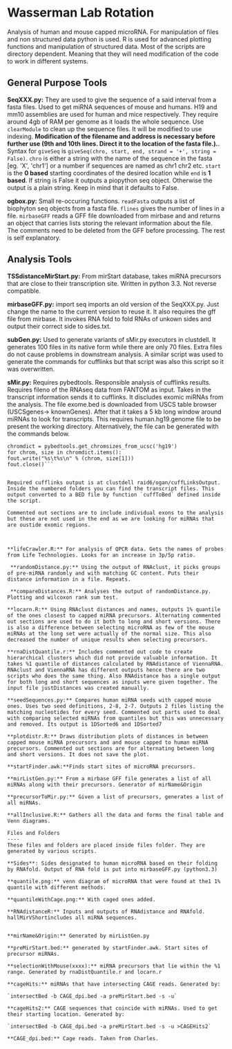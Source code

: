 Wasserman Lab Rotation
=====================
Analysis of human and mouse capped microRNA. For manipulation of files and non structured data python is used. R is used for advanced plotting functions and manipulation of structured data. Most of the scripts are directory dependent. Meaning that they will need modification of the code to work in different systems.

General Purpose Tools
--------------------
**SeqXXX.py:** They are used to give the sequence of a said interval from a fasta files. Used to get miRNA sequences of mouse and humans. H19 and mm10 assemblies are used for human and mice respectively. They require around 4gb of RAM per genome as it loads the whole sequence. Use `clearModule` to clean up the sequence files. It will be modified to use indexing. **Modification of the filename and address is necessary before further use (9th and 10th lines. Direct it to the location of the fasta file.).**. Syntax for `giveSeq` is `giveSeq(chro, start, end, strand = '+', string = False)`. `chro` is either a string with the name of the sequence in the fasta [eg. 'X', 'chr1'] or a number if sequences are named as chr1 chr2 etc. `start` is the **0 based** starting coordinates of the desired location while `end` is **1 based**. If string is False it outputs a piopython seq object. Otherwise the output is a plain string. Keep in mind that it defaults to False.


**ogbox.py:** Small re-occuring functions. `readFasta` outputs a list of biophyton seq objects from a fasta file. `flines` gives the number of lines in a file. `mirbaseGFF` reads a GFF file downloaded from mirbase and and returns an object that carries lists storing the relevant information about the file. The comments need to be deleted from the GFF before processing. The rest is self explanatory.

Analysis Tools
--------------
**TSSdistanceMirStart.py:** From mirStart database, takes miRNA precursors that are close to their transcription site. Written in python 3.3. Not reverse compatible.

**mirbaseGFF.py:** import seq imports an old version of the SeqXXX.py. Just change the name to the current version to reuse it. It also requires the gff file from mirbase. It invokes RNA fold to fold RNAs of unkown sides and output their correct side to sides.txt.

**subGen.py:** Used to generate variants of sMir.py executors in clustdell. It generates 100 files in its native form while there are only 70 files. Extra files do not cause problems in downstream analysis. A similar script was used to generate the commands for cufflinks but that script was also this script so it was overwritten.

**sMir.py:** Requires pybedtools. Responsible analysis of cufflinks results. Requires fileno of the RNAseq data from FANTOM as input. Takes in the transcript information sends it to cufflinks. It discludes exomic miRNAs from the analysis. The file exome.bed is downloaded from USCS table browser (USCSgenes-> knownGenes). After that it takes a 5 kb long window around miRNAs to look for transcripts. This requires human.hg19.genome file to be present the working directory. Alternatively, the file can be generated with the commands below.


```fout = open('human.hg19.genome','w')
chromdict = pybedtools.get_chromsizes_from_ucsc('hg19')
for chrom, size in chromdict.items():
fout.write("%s\t%s\n" % (chrom, size[1]))
fout.close()```


Required cufflinks output is at clustdell raid6/ogan/cuffLinksOutput. Inside the numbered folders you can find the transcript files. This output converted to a BED file by function `cuffToBed` defined inside the script.

Commented out sections are to include individual exons to the analysis but these are not used in the end as we are looking for miRNAs that are oustide exomic regions. 



**lifeCrawler.R:** For analysis of QPCR data. Gets the names of probes from Life Technologies. Looks for an increase in 3p/5p ratio.
 
 **randomDistance.py:** Using the output of RNAclust, it picks groups of pre-miRNA randomly and with matching GC content. Puts their distance information in a file. Repeats.
 
 **compareDistances.R:** Analyses the output of randomDistance.py. Plotting and wilcoxon rank sum test.
 
**locarn.R:** Using RNAclust distances and names, outputs 1% quantile of the ones closest to capped miRNA precursors. Alternating commented out sections are used to do it both to long and short versions. There is also a difference between selecting microRNA as few of the mouse miRNAs at the long set were actually of the normal size. This also decreased the number of unique results when selecting precursors.

**rnaDistQuantile.r:** Includes commented out code to create hierarchical clusters which did not provide valuable information. It takes %1 quantile of distances calculated by RNAdistance of ViennaRNA. RNAclust and ViennaRNA has different outputs hence there are two scripts who does the same thing. Also RNAdistance has a single output for both long and short sequences as inputs were given together. The input file justDistances was created manually.

**seedSequences.py:** Compares human miRNA seeds with capped mouse ones. Uses two seed definitions, 2-8, 2-7. Outputs 2 files listing the matching nucleotides for every seed. Commented out parts used to deal with comparing selected miRNAs from quantiles but this was unnecessary and removed. Its output is 1DSorted6 and 1DSorted7

**plotdistr.R:** Draws distribution plots of distances in between capped mouse miRNA precursors and and mouse capped to human miRNA precursors. Commented out sections are for alternating between long and short versions. It does not save the plot.

**startFinder.awk:**Finds start sites of microRNA precursors.

**mirListGen.py:** From a mirbase GFF file generates a list of all miRNAs along with their precursors. Generator of mirName&Origin

**precursorToMir.py:** Given a list of precursors, generates a list of all miRNAs.

**allInclusive.R:** Gathers all the data and forms the final table and Venn diagrams.

Files and Folders
----
These files and folders are placed inside files folder. They are generated by various scripts.

**Sides**: Sides designated to human microRNA based on their folding by RNAfold. Output of RNA fold is put into mirbaseGFF.py (python3.3)

**quantile.png:** venn diagram of microRNA that were found at the1 1% quantile with different methods. 

**quantileWithCage.png:** With caged ones added.

**RNAdistanceR:** Inputs and outputs of RNAdistance and RNAfold. hallMirVShortincludes all miRNA sequences.  


**mirName&Origin:** Generated by mirListGen.py

**preMirStart.bed:** generated by startFinder.awk. Start sites of precursor miRNAs. 

**selectionWithMouse(xxxx):** miRNA precursors that lie within the %1 range. Generated by rnaDistQuantile.r and locarn.r

**cageHits:** miRNAs that have intersecting CAGE reads. Generated by:

`intersectBed -b CAGE_dpi.bed -a preMirStart.bed -s -u`

**cageHits2:** CAGE sequences that coincide with miRNAs. Used to get their starting location. Generated by:

`intersectBed -b CAGE_dpi.bed -a preMirStart.bed -s -u >CAGEHits2`

**CAGE_dpi.bed:** Cage reads. Taken from Charles.

